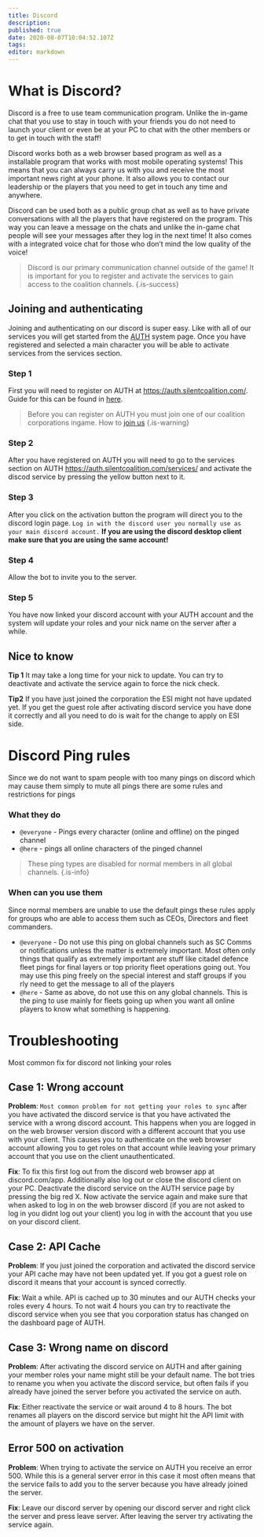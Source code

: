 ```yaml
---
title: Discord
description: 
published: true
date: 2020-08-07T10:04:52.107Z
tags: 
editor: markdown
---
```


# What is Discord?
Discord is a free to use team communication program. Unlike the in-game chat that you use to stay in touch with your friends you do not need to launch your client or even be at your PC to chat with the other members or to get in touch with the staff!

Discord works both as a web browser based program as well as a installable program that works with most mobile operating systems! This means that you can always carry us with you and receive the most important news right at your phone. It also allows you to contact our leadership or the players that you need to get in touch any time and anywhere.

Discord can be used both as a public group chat as well as to have private conversations with all the players that have registered on the program. This way you can leave a message on the chats and unlike the in-game chat people will see your messages after they log in the next time! It also comes with a integrated voice chat for those who don’t mind the low quality of the voice!

> Discord is our primary communication channel outside of the game! It is important for you to register and activate the services to gain access to the coalition channels.
{.is-success}

## Joining and authenticating
Joining and authenticating on our discord is super easy. Like with all of our services you will get started from the [AUTH](/tools/auth) system page. Once you have registered and selected a main character you will be able to activate services from the services section.

### Step 1
First you will need to register on AUTH at https://auth.silentcoalition.com/. Guide for this can be found in [here](/tools/auth).

> Before you can register on AUTH you must join one of our coalition corporations ingame. How to [join us](/joining-us/)
{.is-warning}

### Step 2
After you have registered on AUTH you will need to go to the services section on AUTH https://auth.silentcoalition.com/services/ and activate the discod service by pressing the yellow button next to it.

### Step 3
After you click on the activation button the program will direct you to the discord login page. `Log in with the discord user you normally use as your main discord account.` **If you are using the discord desktop client make sure that you are using the same account!**

### Step 4
Allow the bot to invite you to the server.

### Step 5
You have now linked your discord account with your AUTH account and the system will update your roles and your nick name on the server after a while.

## Nice to know

**Tip 1**
It may take a long time for your nick to update. You can try to deactivate and activate the service again to force the nick check.

**Tip2**
If you have just joined the corporation the ESI might not have updated yet. If you get the guest role after activating discord service you have done it correctly and all you need to do is wait for the change to apply on ESI side.

# Discord Ping rules
Since we do not want to spam people with too many pings on discord which may cause them simply to mute all pings there are some rules and restrictions for pings

### What they do
- `@everyone` - Pings every character (online and offline) on the pinged channel
- `@here` - pings all online characters of the pinged channel

> These ping types are disabled for normal members in all global channels.
{.is-info}

### When can you use them
Since normal members are unable to use the default pings these rules apply for groups who are able to access them such as CEOs, Directors and fleet commanders.

- `@everyone` - Do not use this ping on global channels such as SC Comms or notifications unless the matter is extremely important. Most often only things that qualify as extremely important are stuff like citadel defence fleet pings for final layers or top priority fleet operations going out. You may use this ping freely on the special interest and staff groups if you rly need to get the message to all of the players
- `@here` - Same as above, do not use this on any global channels. This is the ping to use mainly for fleets going up when you want all online players to know what something is happening.

# Troubleshooting
Most common fix for discord not linking your roles

## Case 1: Wrong account
**Problem**: `Most common problem for not getting your roles to sync` after you have activated the discord service is that you have activated the service with a wrong discord account. This happens when you are logged in on the web browser version discord with a different account that you use with your client. This causes you to authenticate on the web browser account allowing you to get roles on that account while leaving your primary account that you use on the client unauthenticated.

**Fix**: To fix this first log out from the discord web browser app at discord.com/app. Additionally also log out or close the discord client on your PC. Deactivate the discord service on the AUTH service page by pressing the big red X. Now activate the service again and make sure that when asked to log in on the web browser discord (if you are not asked to log in you didnt log out your client) you log in with the account that you use on your discord client.

## Case 2: API Cache
**Problem**: If you just joined the corporation and activated the discord service your API cache may have not been updated yet. If you got a guest role on discord it means that your account is synced correctly.

**Fix**: Wait a while. API is cached up to 30 minutes and our AUTH checks your roles every 4 hours. To not wait 4 hours you can try to reactivate the discord service when you see that you corporation status has changed on the dashboard page of AUTH.

## Case 3: Wrong name on discord
**Problem**: After activating the discord service on AUTH and after gaining your member roles your name might still be your default name. The bot tries to rename you when you activate the discord service, but often fails if you already have joined the server before you activated the service on auth.

**Fix**: Either reactivate the service or wait around 4 to 8 hours. The bot renames all players on the discord service but might hit the API limit with the amount of players we have on the server.

## Error 500 on activation
**Problem**: When trying to activate the service on AUTH you receive an error 500. While this is a general server error in this case it most often means that the service fails to add you to the server because you have already joined the server.

**Fix**: Leave our discord server by opening our discord server and right click the server and press leave server. After leaving the server try activating the service again.
